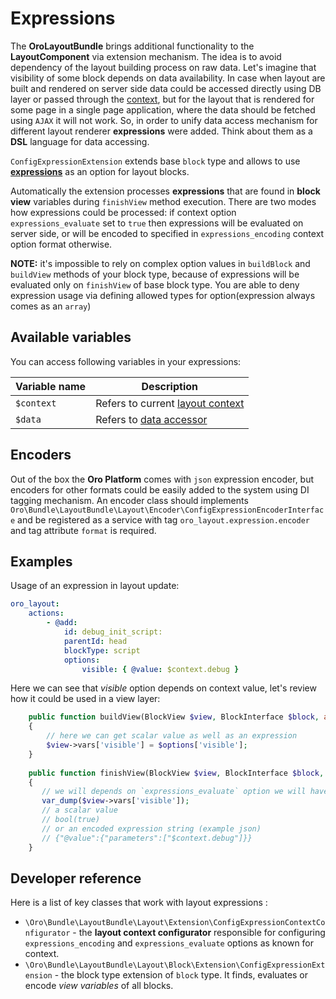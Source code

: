 Expressions
===========

The **OroLayoutBundle** brings additional functionality to the **LayoutComponent** via extension mechanism.
The idea is to avoid dependency of the layout building process on raw data. Let's imagine that visibility of some 
block depends on data availability. In case when layout are built and rendered on server side data could be accessed 
directly using DB layer or passed through the [context](./layout_context.md), but for the layout that is rendered for
some page in a single page application, where the data should be fetched using `AJAX` it will not work. So, in order 
to unify data access mechanism for different layout renderer **expressions** were added. Think about them as a **DSL** 
language for data accessing.

`ConfigExpressionExtension` extends base `block` type and allows to use 
**[expressions](../../../../Component/ConfigExpression/README.md)**  as an option for layout blocks.

Automatically the extension processes **expressions** that are found in **block view** variables during `finishView` method 
execution. 
There are two modes how expressions could be processed: if context option `expressions_evaluate` set to `true` 
then expressions will be evaluated on server side, or will be encoded to specified in 
`expressions_encoding` context option format otherwise. 

**NOTE:** it's impossible to rely on complex option values in `buildBlock` and `buildView` methods of your block type, because 
of expressions will be evaluated only on `finishView` of base block type. You are able to deny expression usage via defining
allowed types for option(expression always comes as an `array`)

Available variables
-------------------

You can access following variables in your expressions:

| Variable name | Description |
|------- |-------------|
| `$context` | Refers to current [layout context](./layout_context.md) |
| `$data` | Refers to [data accessor](./data_accessor.md) |

Encoders
--------

Out of the box the **Oro Platform** comes with `json` expression encoder, but encoders for other formats could be easily 
added to the system using DI tagging mechanism. An encoder class should implements
`Oro\Bundle\LayoutBundle\Layout\Encoder\ConfigExpressionEncoderInterface` and be registered as a service with 
tag `oro_layout.expression.encoder` and tag attribute `format` is required.

Examples
--------

Usage of an expression in layout update:

```yml
oro_layout:
    actions:
        - @add:
            id: debug_init_script:
            parentId: head
            blockType: script
            options:
                visible: { @value: $context.debug }
```

Here we can see that *visible* option depends on context value, let's review how it could be used in a view layer:

```php
    public function buildView(BlockView $view, BlockInterface $block, array $options)
    {
        // here we can get scalar value as well as an expression
        $view->vars['visible'] = $options['visible'];
    }
    
    public function finishView(BlockView $view, BlockInterface $block, array $options)
    {
       // we will depends on `expressions_evaluate` option we will have
       var_dump($view->vars['visible']);
       // a scalar value
       // bool(true)
       // or an encoded expression string (example json)
       // {"@value":{"parameters":["$context.debug"]}}
    }
```

Developer reference
-------------------

Here is a list of key classes that work with layout expressions :

 - `\Oro\Bundle\LayoutBundle\Layout\Extension\ConfigExpressionContextConfigurator` - the **layout context configurator** 
    responsible for configuring `expressions_encoding` and `expressions_evaluate` options as known for context.
 - `\Oro\Bundle\LayoutBundle\Layout\Block\Extension\ConfigExpressionExtension` - the block type extension of `block` type.
    It finds, evaluates or encode *view variables* of all blocks.

